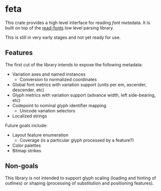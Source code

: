 # feta

This crate provides a high level interface for reading *f*ont m*eta*data. It 
is built on top of the [read-fonts] low level parsing library.

This is still in very early stages and not yet ready for use.

## Features

The first cut of the library intends to expose the following metadata:

* Variation axes and named instances
    * Conversion to normalized coordinates
* Global font metrics with variation support (units per em, ascender, descender, etc)
* Glyph metrics with variation support (advance width, left side-bearing, etc)
* Codepoint to nominal glyph identifier mapping
    * Unicode variation selectors
* Localized strings

Future goals include:

* Layout feature enumeration
    * Coverage (is a particular glyph processed by a feature?)
* Color palettes
* Bitmap strikes

## Non-goals

This library is not intended to support glyph scaling (loading and hinting of outlines) or
shaping (processing of substitution and positioning features).

[read-fonts]: https://github.com/googlefonts/fontations/tree/main/read-fonts
